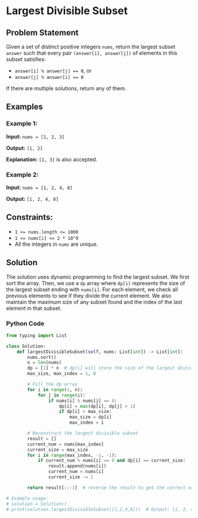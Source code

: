 # Largest Divisible Subset

## Problem Statement

Given a set of distinct positive integers `nums`, return the largest subset `answer` such that every pair `(answer[i], answer[j])` of elements in this subset satisfies:

- `answer[i] % answer[j] == 0`, or
- `answer[j] % answer[i] == 0`

If there are multiple solutions, return any of them.

## Examples

### Example 1:
**Input:** `nums = [1, 2, 3]`

**Output:** `[1, 2]`

**Explanation:** `[1, 3]` is also accepted.

### Example 2:
**Input:** `nums = [1, 2, 4, 8]`

**Output:** `[1, 2, 4, 8]`

## Constraints:

- `1 <= nums.length <= 1000`
- `1 <= nums[i] <= 2 * 10^9`
- All the integers in `nums` are unique.

## Solution

The solution uses dynamic programming to find the largest subset. We first sort the array. Then, we use a `dp` array where `dp[i]` represents the size of the largest subset ending with `nums[i]`. For each element, we check all previous elements to see if they divide the current element. We also maintain the maximum size of any subset found and the index of the last element in that subset.

### Python Code

```python
from typing import List

class Solution:
    def largestDivisibleSubset(self, nums: List[int]) -> List[int]:
        nums.sort()
        n = len(nums)
        dp = [1] * n  # dp[i] will store the size of the largest divisible subset ending with nums[i]
        max_size, max_index = 1, 0

        # Fill the dp array
        for i in range(1, n):
            for j in range(i):
                if nums[i] % nums[j] == 0:
                    dp[i] = max(dp[i], dp[j] + 1)
                    if dp[i] > max_size:
                        max_size = dp[i]
                        max_index = i

        # Reconstruct the largest divisible subset
        result = []
        current_num = nums[max_index]
        current_size = max_size
        for i in range(max_index, -1, -1):
            if current_num % nums[i] == 0 and dp[i] == current_size:
                result.append(nums[i])
                current_num = nums[i]
                current_size -= 1

        return result[::-1]  # reverse the result to get the correct order

# Example usage:
# solution = Solution()
# print(solution.largestDivisibleSubset([1,2,4,8]))  # Output: [1, 2, 4, 8]
